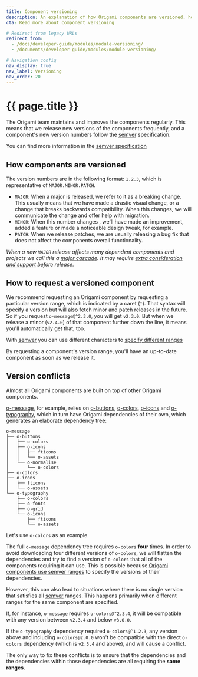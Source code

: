 ```yaml
---
title: Component versioning
description: An explanation of how Origami components are versioned, how to request different versions and resolve conflicts.
cta: Read more about component versioning

# Redirect from legacy URLs
redirect_from:
  - /docs/developer-guide/modules/module-versioning/
  - /documents/developer-guide/modules/module-versioning/

# Navigation config
nav_display: true
nav_label: Versioning
nav_order: 20
---
```


# {{ page.title }}

The Origami team maintains and improves the components regularly. This means that we release new versions of the components frequently, and a component's new version numbers follow the <abbr title="Semantic Versioning">semver</abbr> specification.

<aside>You can find more information in the <a href="http://semver.org/"><abbr title="Semantic Versioning">semver</abbr> specification</a></aside>

## How components are versioned

The version numbers are in the following format: `1.2.3`, which is representative of `MAJOR.MINOR.PATCH`.

- `MAJOR`: When a major is released, we refer to it as a breaking change. This usually means that we have made a drastic visual change, or a change that breaks backwards compatibility. When this changes, we will communicate the change and offer help with migration.
- `MINOR`: When this number changes , we'll have made an improvement, added a feature or made a noticeable design tweak, for example.
- `PATCH`: When we release patches, we are usually releasing a bug fix that does not affect the components overall functionality.

_When a new `MAJOR` release affects many dependent components and projects we call this a [major cascade](/documentation/components/major-cascade/). It may require [extra consideration and support](/documentation/components/major-cascade/) before release._

## How to request a versioned component

We recommend requesting an Origami component by requesting a particular version range, which is indicated by a caret (`^`). That syntax will specify a version but will also fetch minor and patch releases in the future. So if you request `o-message@^2.3.0`, you will get `v2.3.0`. But when we release a minor (`v2.4.0`) of that component further down the line, it means you'll automatically get that, too.

<aside>With <abbr title="Semantic Versioning">semver</abbr> you can use different characters to <a href="https://semver.npmjs.com/">specify different ranges</a></aside>

By requesting a component's version range, you'll have an up-to-date component as soon as we release it.

## Version conflicts

Almost all Origami components are built on top of other Origami components.

<a href="https://registry.origami.ft.com/components/o-message">o-message</a>, for example, relies on <a href="https://registry.origami.ft.com/components/o-message">o-buttons</a>, <a href="https://registry.origami.ft.com/components/o-colors">o-colors</a>, <a href="https://registry.origami.ft.com/components/o-icons">o-icons</a> and <a href="https://registry.origami.ft.com/components/o-typography">o-typography</a>, which in turn have Origami dependencies of their own, which generates an elaborate dependency tree:

<pre><code class="o-syntax-highlight--bash">o-message
├── o-buttons
│   ├── o-colors
│   ├── o-icons
│   │   ├── fticons
│   │   └── o-assets
│   └── o-normalise
│       └── o-colors
├── o-colors
├── o-icons
│   ├── fticons
│   └── o-assets
└── o-typography
    ├── o-colors
    ├── o-fonts
    ├── o-grid
    └── o-icons
        ├── fticons
        └── o-assets</code></pre>

Let's use `o-colors` as an example.

The full `o-message` dependency tree requires `o-colors` **four** times. In order to avoid downloading four different versions of `o-colors`, we will flatten the dependencies and try to find a version of `o-colors` that all of the components requiring it can use. This is possible because [Origami components use <abbr title="Semantic Versioning">semver</abbr> ranges](#how-to-request-a-versioned-component) to specify the versions of their dependencies.

However, this can also lead to situations where there is no single version that satisfies all <abbr title="Semantic Versioning">semver</abbr> ranges. This happens primarily when different ranges for the same component are specified.

If, for instance, `o-message` requires `o-colors@^2.3.4`, it will be compatible with any version between `v2.3.4` and below `v3.0.0`.

If the `o-typography` dependency required `o-colors@^1.2.3`, any version above and including `o-colors@2.0.0` won't be compatible with the direct `o-colors` dependency (which is `v2.3.4` and above), and will cause a conflict.

The only way to fix these conflicts is to ensure that the dependencies and the dependencies within those dependencies are all requiring the **same ranges**.
